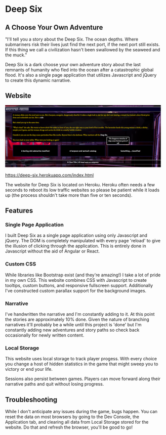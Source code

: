 # Deep Six
## A Choose Your Own Adventure

"I'll tell you a story about the Deep Six. The ocean depths. Where submariners risk their lives just find the next port, if the next port still exists. If this thing we call a civilization hasn't been swallowed by the seaweed and the muck."

Deep Six is a dark choose your own adventure story about the last remnants of humanity who fled into the ocean after a catastrophic global flood. It's also a single page application that utilizes Javascript and jQuery to create this dynamic narrative.

## Website


![Deep Six](/Assets/screenshot-page-zero.png)    

https://deep-six.herokuapp.com/index.html

The website for Deep Six is located on Heroku. Heroku often needs a few seconds to reboot its low traffic websites so please be patient while it loads up (the process shouldn't take more than five or ten seconds).

## Features

### Single Page Application

I built Deep Six as a single page application using only Javascript and jQuery. The DOM is completely manipulated with every page 'reload' to give the illusion of clicking through the application. This is entirely done in Javascript without the aid of Angular or React.

### Custom CSS

While libraries like Bootstrap exist (and they're amazing!) I take a lot of pride in my own CSS. This website combines CSS with Javascript to create tooltips, custom buttons, and responsive fullscreen support. Additionally I've constructed custom parallax support for the background images.

### Narrative

I've handwritten the narrative and I'm constantly adding to it. At this point the stories are approximately 10% done. Given the nature of branching narratives it'll probably be a while until this project is 'done' but I'm constantly adding new adventures and story paths so check back occasionally for newly written content.

### Local Storage

This website uses local storage to track player progess. With every choice you change a host of hidden statistics in the game that might sweep you to victory or end your life.

Sessions also persist between games. Players can move forward along their narrative paths and quit without losing progress.

## Troubleshooting

While I don't anticipate any issues during the game, bugs happen. You can reset the data on most browsers by going to the Dev Console, the Application tab, and clearing all data from Local Storage stored for the website. Do that and refresh the browser, you'll be good to go!
